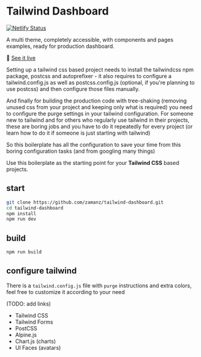 # Tailwind Dashboard

[![Netlify Status](https://api.netlify.com/api/v1/badges/598cb145-3332-4c52-a9b9-b9568f45bb55/deploy-status)](https://app.netlify.com/sites/tailwind-dashbard/deploys)

A multi theme, completely accessible, with components and pages examples, ready for production dashboard.

🧪 [See it live](https://tailwind-dashbard.netlify.app)

Setting up a tailwind css based project needs to install the tailwindcss npm package, postcss and autoprefixer - it also requires to configure a tailwind.config.js as well as postcss.config.js (optional, if you're planning to use postcss) and then configure those files manually.

And finally for building the production code with tree-shaking (removing unused css from your project and keeping only what is required) you need to configure the purge settings in your tailwind configuration. For someone new to tailwind and for others who regularly use tailwind in their projects, these are boring jobs and you have to do it repeatedly for every project (or learn how to do it if someone is just starting with tailwind)

So this boilerplate has all the configuration to save your time from this boring configuration tasks (and from googling many things)

Use this boilerplate as the starting point for your **Tailwind CSS** based projects.

## start

```sh
git clone https://github.com/zamanz/tailwind-dashboard.git
cd tailwind-dashboard
npm install
npm run dev
```

## build

```sh
npm run build
```

## configure tailwind

There is a `tailwind.config.js` file with `purge` instructions and extra colors, feel free to customize it according to your need

(TODO: add links)

- Tailwind CSS
- Tailwind Forms
- PostCSS
- Alpine.js
- Chart.js (charts)
- UI Faces (avatars)
